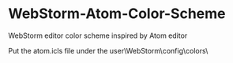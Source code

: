 # WebStorm-Atom-Color-Scheme
WebStorm editor color scheme inspired by Atom editor

Put the atom.icls file under the user\WebStorm\config\colors\
